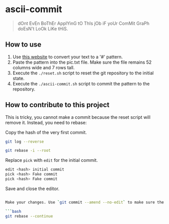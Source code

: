 # ascii-commit

> dOnt EvEn BoThEr ApplYinG tO ThIs jOb iF yoUr ComMit GraPh doEsN't LoOk LiKe tHiS.

## How to use

1. Use [this website](https://patorjk.com/software/taag/#p=display&f=Banner&t=GIT%20GUD) to convert your text to a '#' pattern.
2. Paste the pattern into the pic.txt file. Make sure the file remains 52 columns wide and 7 rows tall.
3. Execute the `./reset.sh` script to reset the git repository to the initial state.
4. Execute the `./ascii-commit.sh` script to commit the pattern to the repository.

## How to contribute to this project

This is tricky, you cannot make a commit because the reset script will remove it. Instead, you need to rebase:

Copy the hash of the very first commit.
```bash
git log --reverse
```

```bash
git rebase -i --root
```

Replace `pick` with `edit` for the initial commit.
```bash
edit <hash> initial commit
pick <hash> Fake commit
pick <hash> Fake commit
```

Save and close the editor.

```bash

Make your changes. Use `git commit --amend --no-edit` to make sure the initial commit message remains the same. The reset script depends on it.

```bash
git rebase --continue
```



